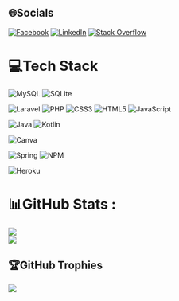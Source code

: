 
## 🌐Socials
 [![Facebook](https://img.shields.io/badge/Facebook-%231877F2.svg?logo=Facebook&logoColor=white)](https://facebook.com/https://www.facebook.com/PhuongDinh02) [![LinkedIn](https://img.shields.io/badge/LinkedIn-%230077B5.svg?logo=linkedin&logoColor=white)](https://linkedin.com/in/https://www.linkedin.com/in/%C4%91inh-vi%E1%BB%87t-ph%C6%B0%C6%A1ng-9a1923265/) [![Stack Overflow](https://img.shields.io/badge/-Stackoverflow-FE7A16?logo=stack-overflow&logoColor=white)](https://stackoverflow.com/users/user21191442) 

# 💻Tech Stack
![MySQL](https://img.shields.io/badge/mysql-%2300f.svg?style=for-the-badge&logo=mysql&logoColor=white) ![SQLite](https://img.shields.io/badge/sqlite-%2307405e.svg?style=for-the-badge&logo=sqlite&logoColor=white)<br>

![Laravel](https://img.shields.io/badge/laravel-%23FF2D20.svg?style=for-the-badge&logo=laravel&logoColor=white)
![PHP](https://img.shields.io/badge/php-%23777BB4.svg?style=for-the-badge&logo=php&logoColor=white)
![CSS3](https://img.shields.io/badge/css3-%231572B6.svg?style=for-the-badge&logo=css3&logoColor=white)
![HTML5](https://img.shields.io/badge/html5-%23E34F26.svg?style=for-the-badge&logo=html5&logoColor=white)
![JavaScript](https://img.shields.io/badge/javascript-%23323330.svg?style=for-the-badge&logo=javascript&logoColor=%23F7DF1E)<br>

![Java](https://img.shields.io/badge/java-%23ED8B00.svg?style=for-the-badge&logo=java&logoColor=white) 
![Kotlin](https://img.shields.io/badge/kotlin-%230095D5.svg?style=for-the-badge&logo=kotlin&logoColor=white) <br>

![Canva](https://img.shields.io/badge/Canva-%2300C4CC.svg?style=for-the-badge&logo=Canva&logoColor=white) <br>

![Spring](https://img.shields.io/badge/spring-%236DB33F.svg?style=for-the-badge&logo=spring&logoColor=white) 
![NPM](https://img.shields.io/badge/NPM-%23000000.svg?style=for-the-badge&logo=npm&logoColor=white)<br>

![Heroku](https://img.shields.io/badge/heroku-%23430098.svg?style=for-the-badge&logo=heroku&logoColor=white)
# 📊GitHub Stats :
![](https://github-readme-stats.vercel.app/api?username=RP502&theme=chartreuse-dark&hide_border=true&include_all_commits=true&count_private=true)<br/>
![](https://github-readme-streak-stats.herokuapp.com/?user=RP502&theme=chartreuse-dark&hide_border=true)


## 🏆GitHub Trophies
![](https://github-trophies.vercel.app/?username=RP502&theme=matrix&no-frame=false&no-bg=false&margin-w=4)


